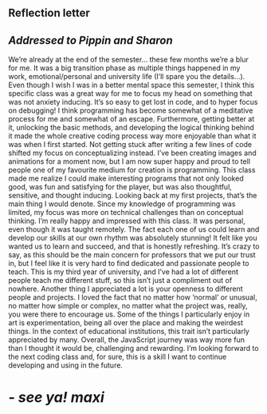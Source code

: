 ## **Reflection letter**

## _Addressed to Pippin and Sharon_

We’re already at the end of the semester… these few months we’re a blur for me. It was a big transition phase as multiple things happened in my work, emotional/personal and university life (I’ll spare you the details...).
Even though I wish I was in a better mental space this semester, I think this specific class was a great way for me to focus my head on something that was not anxiety inducing. It’s so easy to get lost in code, and to hyper focus on debugging! I think programming has become somewhat of a meditative process for me and somewhat of an escape.
Furthermore, getting better at it, unlocking the basic methods, and developing the logical thinking behind it made the whole creative coding process way more enjoyable than what it was when I first started. Not getting stuck after writing a few lines of code shifted my focus on conceptualizing instead. I’ve been creating images and animations for a moment now, but I am now super happy and proud to tell people one of my favourite medium for creation is programming. This class made me realize I could make interesting programs that not only looked good, was fun and satisfying for the player, but was also thoughtful, sensitive, and thought inducing. Looking back at my first projects, that’s the main thing I would denote. Since my knowledge of programming was limited, my focus was more on technical challenges than on conceptual thinking.
I’m really happy and impressed with this class. It was personal, even though it was taught remotely. The fact each one of us could learn and develop our skills at our own rhythm was absolutely stunning! It felt like you wanted us to learn and succeed, and that is honestly refreshing. It’s crazy to say, as this should be the main concern for professors that we put our trust in, but I feel like it is very hard to find dedicated and passionate people to teach. This is my third year of university, and I’ve had a lot of different people teach me different stuff, so this isn’t just a compliment out of nowhere.
Another thing I appreciated a lot is your openness to different people and projects. I loved the fact that no matter how ‘normal’ or unusual, no matter how simple or complex, no matter what the project was, really, you were there to encourage us. Some of the things I particularly enjoy in art is experimentation, being all over the place and making the weirdest things. In the context of educational institutions, this trait isn’t particularly appreciated by many.
Overall, the JavaScript journey was way more fun than I thought it would be, challenging and rewarding. I’m looking forward to the next coding class and, for sure, this is a skill I want to continue developing and using in the future.

# _- see ya! maxi_
